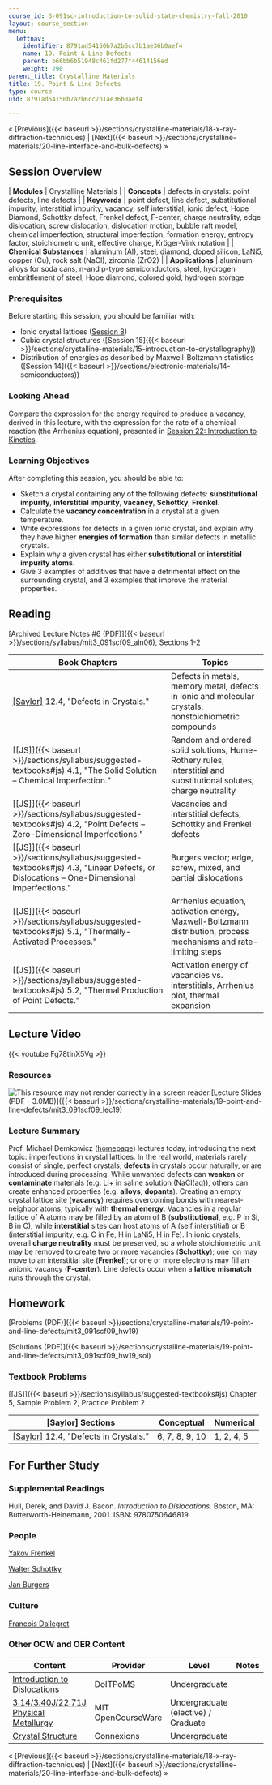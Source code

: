 ```yaml
---
course_id: 3-091sc-introduction-to-solid-state-chemistry-fall-2010
layout: course_section
menu:
  leftnav:
    identifier: 8791ad54150b7a2b6cc7b1ae36b0aef4
    name: 19. Point & Line Defects
    parent: b66bb6b51948c461fd277f44614156ed
    weight: 290
parent_title: Crystalline Materials
title: 19. Point & Line Defects
type: course
uid: 8791ad54150b7a2b6cc7b1ae36b0aef4

---
```


« [Previous]({{< baseurl >}}/sections/crystalline-materials/18-x-ray-diffraction-techniques) | [Next]({{< baseurl >}}/sections/crystalline-materials/20-line-interface-and-bulk-defects) »

Session Overview
----------------

| **Modules** | Crystalline Materials |
| **Concepts** | defects in crystals: point defects, line defects |
| **Keywords** | point defect, line defect, substitutional impurity, interstitial impurity, vacancy, self interstitial, ionic defect, Hope Diamond, Schottky defect, Frenkel defect, F-center, charge neutrality, edge dislocation, screw dislocation, dislocation motion, bubble raft model, chemical imperfection, structural imperfection, formation energy, entropy factor, stoichiometric unit, effective charge, Kröger-Vink notation |
| **Chemical Substances** | aluminum (Al), steel, diamond, doped silicon, LaNi5, copper (Cu), rock salt (NaCl), zirconia (ZrO2) |
| **Applications** | aluminum alloys for soda cans, n-and p-type semiconductors, steel, hydrogen embrittlement of steel, Hope diamond, colored gold, hydrogen storage 

### Prerequisites

Before starting this session, you should be familiar with:

*   Ionic crystal lattices ([Session 8](/courses/materials-science-and-engineering/3-091sc-introduction-to-solid-state-chemistry-fall-2010/bonding-and-molecules/8.-ionic-crystals-born-haber-cycle))
*   Cubic crystal structures ([Session 15]({{< baseurl >}}/sections/crystalline-materials/15-introduction-to-crystallography))
*   Distribution of energies as described by Maxwell-Boltzmann statistics ([Session 14]({{< baseurl >}}/sections/electronic-materials/14-semiconductors))

### Looking Ahead

Compare the expression for the energy required to produce a vacancy, derived in this lecture, with the expression for the rate of a chemical reaction (the Arrhenius equation), presented in [Session 22: Introduction to Kinetics](/courses/materials-science-and-engineering/3-091sc-introduction-to-solid-state-chemistry-fall-2010/amorphous-materials/22.-engineering-glass-properties-introduction-to-kinetics).

### Learning Objectives

After completing this session, you should be able to:

*   Sketch a crystal containing any of the following defects: **substitutional impurity**, **interstitial impurity**, **vacancy**, **Schottky**, **Frenkel**.
*   Calculate the **vacancy concentration** in a crystal at a given temperature.
*   Write expressions for defects in a given ionic crystal, and explain why they have higher **energies of formation** than similar defects in metallic crystals.
*   Explain why a given crystal has either **substitutional** or **interstitial impurity atoms**.
*   Give 3 examples of additives that have a detrimental effect on the surrounding crystal, and 3 examples that improve the material properties.

Reading
-------

[Archived Lecture Notes #6 (PDF)]({{< baseurl >}}/sections/syllabus/mit3_091scf09_aln06), Sections 1-2

| Book Chapters | Topics |
| --- | --- |
| [\[Saylor\]](https://saylordotorg.github.io/text_general-chemistry-principles-patterns-and-applications-v1.0/s16-04-defects-in-crystals.html) 12.4, "Defects in Crystals." | Defects in metals, memory metal, defects in ionic and molecular crystals, nonstoichiometric compounds |
| [\[JS\]]({{< baseurl >}}/sections/syllabus/suggested-textbooks#js) 4.1, "The Solid Solution – Chemical Imperfection." | Random and ordered solid solutions, Hume-Rothery rules, interstitial and substitutional solutes, charge neutrality |
| [\[JS\]]({{< baseurl >}}/sections/syllabus/suggested-textbooks#js) 4.2, "Point Defects – Zero-Dimensional Imperfections." | Vacancies and interstitial defects, Schottky and Frenkel defects |
| [\[JS\]]({{< baseurl >}}/sections/syllabus/suggested-textbooks#js) 4.3, "Linear Defects, or Dislocations – One-Dimensional Imperfections." | Burgers vector; edge, screw, mixed, and partial dislocations |
| [\[JS\]]({{< baseurl >}}/sections/syllabus/suggested-textbooks#js) 5.1, "Thermally-Activated Processes." | Arrhenius equation, activation energy, Maxwell-Boltzmann distribution, process mechanisms and rate-limiting steps |
| [\[JS\]]({{< baseurl >}}/sections/syllabus/suggested-textbooks#js) 5.2, "Thermal Production of Point Defects." | Activation energy of vacancies vs. interstitials, Arrhenius plot, thermal expansion 

Lecture Video
-------------

{{< youtube Fg78tInX5Vg >}}

### Resources

![This resource may not render correctly in a screen reader.](/images/inacessible.gif)[Lecture Slides (PDF - 3.0MB)]({{< baseurl >}}/sections/crystalline-materials/19-point-and-line-defects/mit3_091scf09_lec19)

### Lecture Summary

Prof. Michael Demkowicz ([homepage](https://engineering.tamu.edu/materials/people/demkowicz-michael-j.html)) lectures today, introducing the next topic: imperfections in crystal lattices. In the real world, materials rarely consist of single, perfect crystals; **defects** in crystals occur naturally, or are introduced during processing. While unwanted defects can **weaken** or **contaminate** materials (e.g. Li+ in saline solution (NaCl(aq)), others can create enhanced properties (e.g. **alloys**, **dopants**). Creating an empty crystal lattice site (**vacancy**) requires overcoming bonds with nearest-neighbor atoms, typically with **thermal energy**. Vacancies in a regular lattice of A atoms may be filled by an atom of B (**substitutional**, e.g. P in Si, B in C), while **interstitial** sites can host atoms of A (self interstitial) or B (interstitial impurity, e.g. C in Fe, H in LaNi5, H in Fe). In ionic crystals, overall **charge neutrality** must be preserved, so a whole stoichiometric unit may be removed to create two or more vacancies (**Schottky**); one ion may move to an interstitial site (**Frenkel**); or one or more electrons may fill an anionic vacancy (**F-center**). Line defects occur when a **lattice mismatch** runs through the crystal.

Homework
--------

[Problems (PDF)]({{< baseurl >}}/sections/crystalline-materials/19-point-and-line-defects/mit3_091scf09_hw19)

[Solutions (PDF)]({{< baseurl >}}/sections/crystalline-materials/19-point-and-line-defects/mit3_091scf09_hw19_sol)

### Textbook Problems

[\[JS\]]({{< baseurl >}}/sections/syllabus/suggested-textbooks#js) Chapter 5, Sample Problem 2, Practice Problem 2

| \[Saylor\] Sections | Conceptual | Numerical |
| --- | --- | --- |
| [\[Saylor\]](https://saylordotorg.github.io/text_general-chemistry-principles-patterns-and-applications-v1.0/s16-04-defects-in-crystals.html) 12.4, "Defects in Crystals." | 6, 7, 8, 9, 10 | 1, 2, 4, 5 

For Further Study
-----------------

### Supplemental Readings

Hull, Derek, and David J. Bacon. _Introduction to Dislocations_. Boston, MA: Butterworth-Heinemann, 2001. ISBN: 9780750646819.

### People

[Yakov Frenkel](http://en.wikipedia.org/wiki/Yakov_Frenkel)

[Walter Schottky](http://en.wikipedia.org/wiki/Walter_H._Schottky)

[Jan Burgers](http://en.wikipedia.org/wiki/Johannes_Martinus_Burgers)

### Culture

[Francois Dallegret](http://rogallery.com/Dallegret/Dallegret-bio.html)

### Other OCW and OER Content

| Content | Provider | Level | Notes |
| --- | --- | --- | --- |
| [Introduction to Dislocations](http://www.doitpoms.ac.uk/tlplib/dislocations/index.php) | DoITPoMS | Undergraduate | &nbsp; |
| [3.14/3.40J/22.71J Physical Metallurgy](/courses/3-40j-physical-metallurgy-fall-2009) | MIT OpenCourseWare | Undergraduate (elective) / Graduate | &nbsp; |
| [Crystal Structure](http://cnx.org/content/m16927/latest/) | Connexions | Undergraduate |   

« [Previous]({{< baseurl >}}/sections/crystalline-materials/18-x-ray-diffraction-techniques) | [Next]({{< baseurl >}}/sections/crystalline-materials/20-line-interface-and-bulk-defects) »